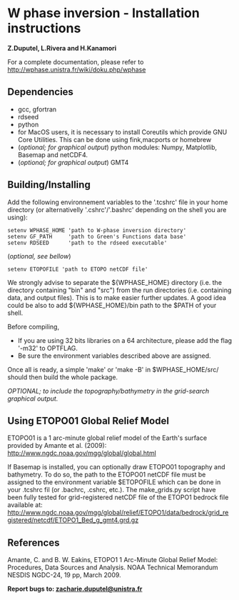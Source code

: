 # W phase inversion - Installation instructions
**Z.Duputel, L.Rivera and H.Kanamori**

For a complete documentation, please refer to <http://wphase.unistra.fr/wiki/doku.php/wphase>

## Dependencies

* gcc, gfortran
* rdseed 
* python 
* for MacOS users, it is necessary to install Coreutils which provide GNU Core Utilities. This can be done using fink,macports or homebrew 
* (*optional; for graphical output*) python modules: Numpy, Matplotlib, Basemap and netCDF4.
* (*optional; for graphical output*) GMT4


## Building/Installing 

Add the following environnement variables to the '.tcshrc' file in your home directory (or alternativelly '.cshrc'/'.bashrc' depending on the shell you are using):

```
setenv WPHASE_HOME 'path to W-phase inversion directory' 
setenv GF_PATH     'path to Green's Functions data base' 
setenv RDSEED      'path to the rdseed executable'
```

(*optional, see bellow*) 
```
setenv ETOPOFILE 'path to ETOPO netCDF file'
```

We strongly advise to separate the ${WPHASE_HOME} directory
(i.e. the directory containing "bin" and "src") from the run
directories (i.e. containing data, and output files). This is
to make easier further updates. A good idea could be also to 
add ${WPHASE_HOME}/bin path to the $PATH of your shell.

Before compiling, 

* If you are using 32 bits libraries on a 64 architecture, please add the flag '-m32' to OPTFLAG. 
* Be sure the environment variables described above are assigned.

Once all is ready, a simple 'make' or 'make -B' in $WPHASE_HOME/src/ 
should then build the whole package.

*OPTIONAL; to include the topography/bathymetry in the grid-search graphical output.*


## Using ETOPO01 Global Relief Model

ETOPO01 is a 1 arc-minute global relief model of the Earth's surface
provided by Amante et al. (2009):  
<http://www.ngdc.noaa.gov/mgg/global/global.html>

If Basemap is installed, you can optionally draw ETOPO01 topography and
bathymetry. To do so, the path to the ETOPO01 netCDF file must be
assigned to the environment variable $ETOPOFILE which can be
done in your .tcshrc fil (or .bachrc, .cshrc, etc.). The make_grids.py
script have been fully tested for grid-registered netCDF file of the
ETOPO1 bedrock file available at:  
<http://www.ngdc.noaa.gov/mgg/global/relief/ETOPO1/data/bedrock/grid_registered/netcdf/ETOPO1_Bed_g_gmt4.grd.gz>


## References
Amante, C. and B. W. Eakins, ETOPO1 1 Arc-Minute Global Relief Model:
Procedures, Data Sources and Analysis. NOAA Technical Memorandum
NESDIS NGDC-24, 19 pp, March 2009.


**Report bugs to: <zacharie.duputel@unistra.fr>**
